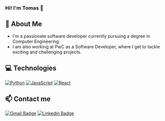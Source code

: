 ### Hi! I'm Tomas 👋

## 🚀 About Me
- I'm a passionate software developer currently pursuing a degree in Computer Engineering.
- I am also working at PwC as a Software Developer, where I get to tackle exciting and challenging projects.

## 💻 Technologies
[![Python](https://img.shields.io/badge/-Python-3776AB?style=flat-square&logo=python&logoColor=white)](https://www.python.org/)
[![JavaScript](https://img.shields.io/badge/-JavaScript-F7DF1E?style=flat-square&logo=javascript&logoColor=black)](https://developer.mozilla.org/en-US/docs/Web/JavaScript)
[![React](https://img.shields.io/badge/-React-45b8d8?style=flat-square&logo=react&logoColor=white)](https://reactjs.org/)


## 📫 Contact me 
[![Gmail Badge](https://img.shields.io/badge/-tomasignacioalv@gmail.com-c14438?style=flat&logo=Gmail&logoColor=white)](mailto:tomasignacioalv@gmail.com "Connect via Email")
[![Linkedin Badge](https://img.shields.io/badge/-Tomas%20Alvarez-0072b1?style=flat&logo=Linkedin&logoColor=white)](https://www.linkedin.com/in/tom%C3%A1s-alvarez-40b045217/ "Connect on LinkedIn")
